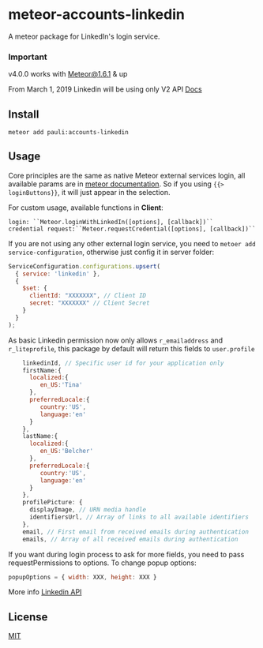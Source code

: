 meteor-accounts-linkedin
============================

A meteor package for LinkedIn's login service.

### Important
v4.0.0 works with Meteor@1.6.1 & up

From March 1, 2019 Linkedin will be using only V2 API [Docs](https://docs.microsoft.com/en-us/linkedin/consumer/integrations/self-serve/migration-faq?context=linkedin/consumer/context)

Install
-----------
```
meteor add pauli:accounts-linkedin
```

Usage
-----------

Core principles are the same as native Meteor external services login, all available params are in [meteor documentation](https://docs.meteor.com/api/accounts.html#Meteor-loginWith<ExternalService>). So if you using `{{> loginButtons}}`, it will just appear in the selection.

For custom usage, available functions in **Client**:

    login: ``Meteor.loginWithLinkedIn([options], [callback])``
    credential request:``Meteor.requestCredential([options], [callback])``

If you are not using any other external login service, you need to `metoer add service-configuration`, otherwise just config it in server folder:

```js
ServiceConfiguration.configurations.upsert(
  { service: 'linkedin' },
  {
    $set: {
      clientId: "XXXXXXX", // Client ID
      secret: "XXXXXXX" // Client Secret
    }
  }
);
```

As basic Linkedin permission now only allows `r_emailaddress` and `r_liteprofile`, this package by default will return this fields to `user.profile`

```js
    linkedinId, // Specific user id for your application only
    firstName:{
      localized:{
         en_US:'Tina'
      },
      preferredLocale:{
         country:'US',
         language:'en'
      }
    },
    lastName:{
      localized:{
         en_US:'Belcher'
      },
      preferredLocale:{
         country:'US',
         language:'en'
      }
    },
    profilePicture: {
      displayImage, // URN media handle
      identifiersUrl, // Array of links to all available identifiers
    },
    email, // First email from received emails during authentication
    emails, // Array of all received emails during authentication
```

If you want during login process to ask for more fields, you need to pass requestPermissions to options.
To change popup options:
```js
popupOptions = { width: XXX, height: XXX }
```

More info [Linkedin API](https://docs.microsoft.com/en-us/linkedin/consumer/)

License
-----------
[MIT](https://github.com/PauliBuccini/meteor-accounts-linkedin/blob/master/LICENSE)

